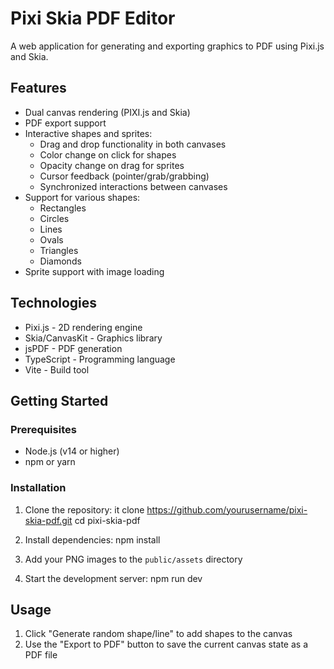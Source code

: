 # Pixi Skia PDF Editor

A web application for generating and exporting graphics to PDF using Pixi.js and Skia.

## Features

- Dual canvas rendering (PIXI.js and Skia)
- PDF export support
- Interactive shapes and sprites:
  - Drag and drop functionality in both canvases
  - Color change on click for shapes
  - Opacity change on drag for sprites
  - Cursor feedback (pointer/grab/grabbing)
  - Synchronized interactions between canvases
- Support for various shapes:
  - Rectangles
  - Circles
  - Lines
  - Ovals
  - Triangles
  - Diamonds
- Sprite support with image loading


## Technologies

- Pixi.js - 2D rendering engine
- Skia/CanvasKit - Graphics library
- jsPDF - PDF generation
- TypeScript - Programming language
- Vite - Build tool

## Getting Started

### Prerequisites

- Node.js (v14 or higher)
- npm or yarn

### Installation

1. Clone the repository: 
it clone https://github.com/yourusername/pixi-skia-pdf.git
cd pixi-skia-pdf

2. Install dependencies:
npm install

3. Add your PNG images to the `public/assets` directory

4. Start the development server:
npm run dev

## Usage

1. Click "Generate random shape/line" to add shapes to the canvas
2. Use the "Export to PDF" button to save the current canvas state as a PDF file